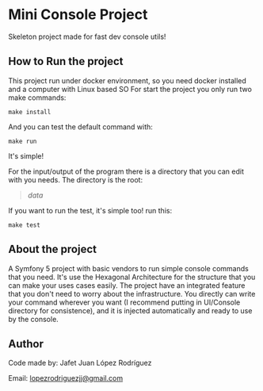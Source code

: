 # Mini Console Project
Skeleton project made for fast dev console utils! 

## How to Run the project
This project run under docker environment, so you need docker installed and a computer with Linux based SO
For start the project you only run two make commands:

    make install
And you can test the default command with:

    make run
It's simple!

For the input/output of the program there is a directory that you can edit with you needs. The directory is the root:

> *data*


If you want to run the test, it's simple too! run this:

    make test

## About the project
A Symfony 5 project with basic vendors to run simple console commands that you need. It's use the Hexagonal Architecture for the structure that you can make your uses cases easily.
The project have an integrated feature that you don't need to worry about the infrastructure. You directly can write your command wherever you want (I recommend putting in UI/Console directory for consistence), and it is injected automatically and ready to use by the console.

## Author
Code made by: Jafet Juan López Rodríguez

Email: lopezrodriguezjj@gmail.com